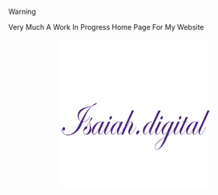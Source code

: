 > [!WARNING]
> Very Much A Work In Progress Home Page For My Website

<p align="center">
  <img width="300" height="300" src="images/Logo.png">
</p>
